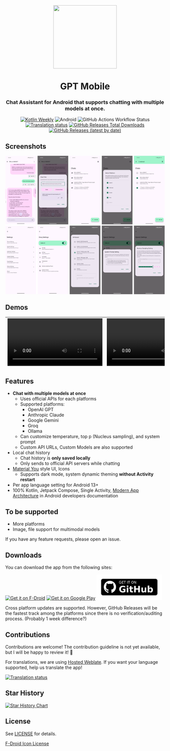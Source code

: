 <div align="center">

<img width="200" height="200" style="display: block;" src="./images/logo.png">

# GPT Mobile

### Chat Assistant for Android that supports chatting with multiple models at once.

<p>
  <a href="https://mailchi.mp/kotlinweekly/kotlin-weekly-431"><img alt="Kotlin Weekly" src="https://img.shields.io/badge/Kotlin%20Weekly-%23431-blue"/></a>
  <img alt="Android" src="https://img.shields.io/badge/Platform-Android-green.svg"/>
  <img alt="GitHub Actions Workflow Status" src="https://img.shields.io/github/actions/workflow/status/Taewan-P/gpt_mobile/release-build.yml">
  <a href="https://hosted.weblate.org/engage/gptmobile/"><img src="https://hosted.weblate.org/widget/gptmobile/gptmobile/svg-badge.svg" alt="Translation status" /></a>
  <a href="https://github.com/Taewan-P/gpt_mobile/releases/"><img alt="GitHub Releases Total Downloads" src="https://img.shields.io/github/downloads/Taewan-P/gpt_mobile/total?label=Downloads&logo=github"/></a>
  <a href="https://github.com/Taewan-P/gpt_mobile/releases/latest/"><img alt="GitHub Releases (latest by date)" src="https://img.shields.io/github/v/release/Taewan-P/gpt_mobile?color=black&label=Stable&logo=github"/></a>
</p>


</div>


## Screenshots

<div align="center">

<img style="display: block;" src="./images/screenshots.webp">

</div>

## Demos


| <video src="https://github.com/Taewan-P/gpt_mobile/assets/27392567/96229e6d-6795-48b4-a915-aca915bd2527"/> | <video src="https://github.com/Taewan-P/gpt_mobile/assets/27392567/1cc13413-7320-4f6f-ace9-de76de58adcc"/> | <video src="https://github.com/Taewan-P/gpt_mobile/assets/27392567/546e2694-953d-4d67-937f-a29fba81046f"/> |
|------------------------------------------------------------------------------------------------------------|------------------------------------------------------------------------------------------------------------|------------------------------------------------------------------------------------------------------------|


## Features

- **Chat with multiple models at once**
  - Uses official APIs for each platforms
  - Supported platforms:
    - OpenAI GPT
    - Anthropic Claude
    - Google Gemini
    - Groq
    - Ollama
  - Can customize temperature, top p (Nucleus sampling), and system prompt
  - Custom API URLs, Custom Models are also supported
- Local chat history
  - Chat history is **only saved locally**
  - Only sends to official API servers while chatting
- [Material You](https://m3.material.io/) style UI, Icons
  - Supports dark mode, system dynamic theming **without Activity restart**
- Per app language setting for Android 13+
- 100% Kotlin, Jetpack Compose, Single Activity, [Modern App Architecture](https://developer.android.com/topic/architecture#modern-app-architecture) in Android developers documentation


## To be supported

- More platforms
- Image, file support for multimodal models

If you have any feature requests, please open an issue.


## Downloads

You can download the app from the following sites:

[<img height="80" alt="Get it on F-Droid" src="https://fdroid.gitlab.io/artwork/badge/get-it-on.png"/>](https://f-droid.org/packages/dev.chungjungsoo.gptmobile)
[<img height="80" alt='Get it on Google Play' src='https://play.google.com/intl/en_us/badges/static/images/badges/en_badge_web_generic.png'/>](https://play.google.com/store/apps/details?id=dev.chungjungsoo.gptmobile&utm_source=github&utm_campaign=gh-readme)
[<img height="80" alt='Get it on GitHub' src='https://raw.githubusercontent.com/Kunzisoft/Github-badge/main/get-it-on-github.png'/>](https://github.com/Taewan-P/gpt_mobile/releases)

Cross platform updates are supported. However, GitHub Releases will be the fastest track among the platforms since there is no verification/auditing process. (Probably 1 week difference?)



## Contributions

Contributions are welcome! The contribution guideline is not yet available, but I will be happy to review it! 💯

For translations, we are using [Hosted Weblate](https://hosted.weblate.org/engage/gptmobile/). If you want your language supported, help us translate the app!

<a href="https://hosted.weblate.org/engage/gptmobile/">
  <img src="https://hosted.weblate.org/widget/gptmobile/gptmobile/multi-auto.svg" alt="Translation status" />
</a>


## Star History

[![Star History Chart](https://api.star-history.com/svg?repos=Taewan-P/gpt_mobile&type=Timeline)](https://star-history.com/#Taewan-P/gpt_mobile&Timeline)


## License

See [LICENSE](./LICENSE) for details.

[F-Droid Icon License](https://gitlab.com/fdroid/artwork/-/blob/master/fdroid-logo-2015/README.md)
